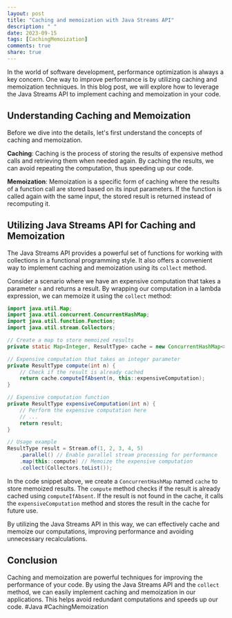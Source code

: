 ```yaml
---
layout: post
title: "Caching and memoization with Java Streams API"
description: " "
date: 2023-09-15
tags: [CachingMemoization]
comments: true
share: true
---
```


In the world of software development, performance optimization is always a key concern. One way to improve performance is by utilizing caching and memoization techniques. In this blog post, we will explore how to leverage the Java Streams API to implement caching and memoization in your code.

## Understanding Caching and Memoization

Before we dive into the details, let's first understand the concepts of caching and memoization.

**Caching**: Caching is the process of storing the results of expensive method calls and retrieving them when needed again. By caching the results, we can avoid repeating the computation, thus speeding up our code.

**Memoization**: Memoization is a specific form of caching where the results of a function call are stored based on its input parameters. If the function is called again with the same input, the stored result is returned instead of recomputing it.

## Utilizing Java Streams API for Caching and Memoization

The Java Streams API provides a powerful set of functions for working with collections in a functional programming style. It also offers a convenient way to implement caching and memoization using its `collect` method.

Consider a scenario where we have an expensive computation that takes a parameter `n` and returns a result. By wrapping our computation in a lambda expression, we can memoize it using the `collect` method:

```java
import java.util.Map;
import java.util.concurrent.ConcurrentHashMap;
import java.util.function.Function;
import java.util.stream.Collectors;

// Create a map to store memoized results
private static Map<Integer, ResultType> cache = new ConcurrentHashMap<>();

// Expensive computation that takes an integer parameter
private ResultType compute(int n) {
    // Check if the result is already cached
    return cache.computeIfAbsent(n, this::expensiveComputation);
}

// Expensive computation function
private ResultType expensiveComputation(int n) {
    // Perform the expensive computation here
    // ...
    return result;
}

// Usage example
ResultType result = Stream.of(1, 2, 3, 4, 5)
	.parallel() // Enable parallel stream processing for performance
	.map(this::compute) // Memoize the expensive computation
	.collect(Collectors.toList());
```

In the code snippet above, we create a `ConcurrentHashMap` named `cache` to store memoized results. The `compute` method checks if the result is already cached using `computeIfAbsent`. If the result is not found in the cache, it calls the `expensiveComputation` method and stores the result in the cache for future use.

By utilizing the Java Streams API in this way, we can effectively cache and memoize our computations, improving performance and avoiding unnecessary recalculations.

## Conclusion

Caching and memoization are powerful techniques for improving the performance of your code. By using the Java Streams API and the `collect` method, we can easily implement caching and memoization in our applications. This helps avoid redundant computations and speeds up our code. #Java #CachingMemoization